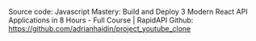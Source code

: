 Source code: 
Javascript Mastery:  Build and Deploy 3 Modern React API Applications in 8 Hours - Full Course | RapidAPI 
Github: https://github.com/adrianhajdin/project_youtube_clone